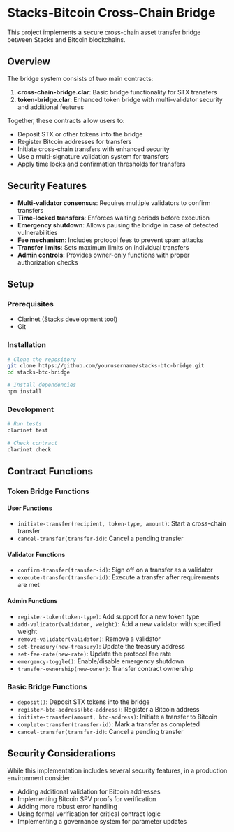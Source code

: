 # Stacks-Bitcoin Cross-Chain Bridge

This project implements a secure cross-chain asset transfer bridge between Stacks and Bitcoin blockchains.

## Overview

The bridge system consists of two main contracts:

1. **cross-chain-bridge.clar**: Basic bridge functionality for STX transfers
2. **token-bridge.clar**: Enhanced token bridge with multi-validator security and additional features

Together, these contracts allow users to:
- Deposit STX or other tokens into the bridge
- Register Bitcoin addresses for transfers
- Initiate cross-chain transfers with enhanced security
- Use a multi-signature validation system for transfers
- Apply time locks and confirmation thresholds for transfers

## Security Features

- **Multi-validator consensus**: Requires multiple validators to confirm transfers
- **Time-locked transfers**: Enforces waiting periods before execution
- **Emergency shutdown**: Allows pausing the bridge in case of detected vulnerabilities
- **Fee mechanism**: Includes protocol fees to prevent spam attacks
- **Transfer limits**: Sets maximum limits on individual transfers
- **Admin controls**: Provides owner-only functions with proper authorization checks

## Setup

### Prerequisites
- Clarinet (Stacks development tool)
- Git

### Installation
```bash
# Clone the repository
git clone https://github.com/yourusername/stacks-btc-bridge.git
cd stacks-btc-bridge

# Install dependencies
npm install
```

### Development
```bash
# Run tests
clarinet test

# Check contract
clarinet check
```

## Contract Functions

### Token Bridge Functions

#### User Functions
- `initiate-transfer(recipient, token-type, amount)`: Start a cross-chain transfer
- `cancel-transfer(transfer-id)`: Cancel a pending transfer

#### Validator Functions
- `confirm-transfer(transfer-id)`: Sign off on a transfer as a validator
- `execute-transfer(transfer-id)`: Execute a transfer after requirements are met

#### Admin Functions
- `register-token(token-type)`: Add support for a new token type
- `add-validator(validator, weight)`: Add a new validator with specified weight
- `remove-validator(validator)`: Remove a validator
- `set-treasury(new-treasury)`: Update the treasury address
- `set-fee-rate(new-rate)`: Update the protocol fee rate
- `emergency-toggle()`: Enable/disable emergency shutdown
- `transfer-ownership(new-owner)`: Transfer contract ownership

### Basic Bridge Functions

- `deposit()`: Deposit STX tokens into the bridge
- `register-btc-address(btc-address)`: Register a Bitcoin address
- `initiate-transfer(amount, btc-address)`: Initiate a transfer to Bitcoin
- `complete-transfer(transfer-id)`: Mark a transfer as completed
- `cancel-transfer(transfer-id)`: Cancel a pending transfer

## Security Considerations

While this implementation includes several security features, in a production environment consider:
- Adding additional validation for Bitcoin addresses
- Implementing Bitcoin SPV proofs for verification
- Adding more robust error handling
- Using formal verification for critical contract logic
- Implementing a governance system for parameter updates
